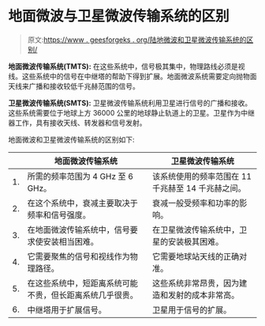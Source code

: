# 地面微波与卫星微波传输系统的区别

> 原文:[https://www . geesforgeks . org/陆地微波和卫星微波传输系统的区别/](https://www.geeksforgeeks.org/difference-between-terrestrial-microwave-and-satellite-microwave-transmission-system/)

**地面微波传输系统(TMTS):**
在这些系统中，信号极其集中，物理路线必须是视线。这些系统中的信号在中继塔的帮助下得到扩展。地面微波系统需要定向抛物面天线来广播和接收较低千兆赫范围的信号。

**卫星微波传输系统(SMTS):**
卫星微波传输系统利用卫星进行信号的广播和接收。这些系统需要位于地球上方 36000 公里的地球静止轨道上的卫星。卫星作为中继器工作，具有接收天线、转发器和信号发射。

地面微波和卫星微波传输系统的区别如下:

<center>

|  | 地面微波传输系统 | 卫星微波传输系统 |
| --- | --- | --- |
| 1. | 所需的频率范围为 4 GHz 至 6 GHz。 | 该系统使用的频率范围在 11 千兆赫至 14 千兆赫之间。 |
| 2. | 在这个系统中，衰减主要取决于频率和信号强度。 | 衰减一般受频率和功率的影响。 |
| 3. | 在地面微波传输系统中，信号要求使安装相当困难。 | 在卫星微波传输系统中，卫星的安装极其困难。 |
| 4. | 它需要聚焦的信号和视线作为物理路径。 | 它需要地球站天线的正确对准。 |
| 5. | 在这些系统中，短距离系统可能不贵，但长距离系统几乎很贵。 | 这些系统非常昂贵，因为建造和发射的成本非常高。 |
| 6. | 中继塔用于扩展信号。 | 卫星用于信号的扩展。 |

</center>